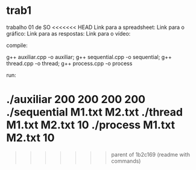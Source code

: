 # trab1
 trabalho 01 de SO
<<<<<<< HEAD
 Link para a spreadsheet:
 Link para o gráfico:
 Link para as respostas:
 Link para o vídeo:

compile:

g++ auxiliar.cpp -o auxiliar; g++ sequential.cpp -o sequential; g++ thread.cpp -o thread; g++ process.cpp -o process

run:

./auxiliar 200 200 200 200
./sequential M1.txt M2.txt
./thread M1.txt M2.txt 10
./process M1.txt M2.txt 10
=======
>>>>>>> parent of 1b2c169 (readme with commands)
